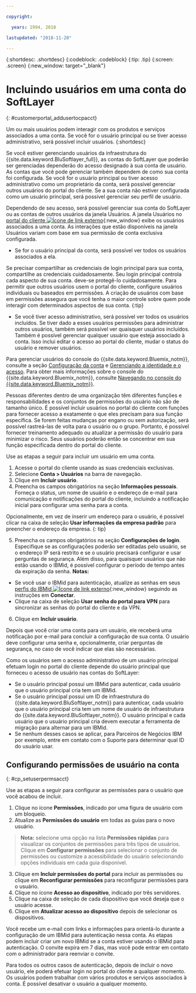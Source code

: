 ```yaml
---

copyright:

  years: 1994, 2018

lastupdated: "2018-11-20"

---
```


{:shortdesc: .shortdesc}
{:codeblock: .codeblock}
{:tip: .tip}
{:screen: .screen}
{:new_window: target="_blank"}


# Incluindo usuários em uma conta do SoftLayer
{: #customerportal_addusertocpacct}

Um ou mais usuários podem interagir com os produtos e serviços associados a uma conta. Se você for o usuário principal ou se tiver acesso administrativo, será possível incluir usuários.
{:shortdesc}

Se você estiver gerenciando usuários da infraestrutura do {{site.data.keyword.BluSoftlayer_full}}, as contas do SoftLayer que poderão ser gerenciadas dependerão do acesso designado à sua conta de usuário. As contas que você pode gerenciar também dependem de como sua conta foi configurada. Se você for o usuário principal ou tiver acesso administrativo como um proprietário da conta, será possível gerenciar outros usuários do portal do cliente. Se a sua conta não estiver configurada como um usuário principal, será possível gerenciar seu perfil de usuário.

Dependendo de seu acesso, será possível gerenciar sua conta do SoftLayer ou as contas de outros usuários da janela Usuários. A janela Usuários no [portal do cliente ![Ícone de link externo](../icons/launch-glyph.svg)](https://control.softlayer.com/){:new_window} exibe os usuários associados a uma conta. As interações que estão disponíveis na janela Usuários variam com base em sua permissão de conta exclusiva configurada.
  * Se for o usuário principal da conta, será possível ver todos os usuários associados a ela.

  Se precisar compartilhar as credenciais de login principal para sua conta, compartilhe as credenciais cuidadosamente. Seu login principal controla cada aspecto de sua conta. deve-se protegê-lo cuidadosamente. Para permitir que outros usuários usem o portal do cliente, configure usuários individuais ou baseados em permissões. A criação de usuários com base em permissões assegura que você tenha o maior controle sobre quem pode interagir com determinados aspectos de sua conta.
{:tip}

  * Se você tiver acesso administrativo, será possível ver todos os usuários incluídos. Se tiver dado a esses usuários permissões para administrar outros usuários, também será possível ver quaisquer usuários incluídos. Também é possível gerenciar qualquer usuário que esteja associado à conta. Isso inclui editar o acesso ao portal do cliente, mudar o status do usuário e remover usuários.

Para gerenciar usuários do console do {{site.data.keyword.Bluemix_notm}}, consulte a seção [Configuração da conta](/docs/account/adminpublic.html#signing-up-for-ibm-cloud) e [Gerenciando a identidade e o acesso](/docs/iam/quickstart.html#getstarted). Para obter mais informações sobre o console do {{site.data.keyword.Bluemix_notm}}, consulte [Navegando no console do {{site.data.keyword.Bluemix_notm}}](/docs/overview/ui.html#ui).

Pessoas diferentes dentro de uma organização têm diferentes funções e responsabilidades e os conjuntos de permissões do usuário não são de tamanho único. É possível incluir usuários no portal do cliente com funções para fornecer acesso a exatamente o que eles precisam para sua função específica. Se forem feitas mudanças por engano ou sem autorização, será possível rastreá-las de volta para o usuário ou o grupo. Portanto, é possível fornecer treinamento adequado ou atualizar a permissão do usuário para minimizar o risco. Seus usuários poderão então se concentrar em sua função especificada dentro do portal do cliente.

Use as etapas a seguir para incluir um usuário em uma conta.

1. Acesse o portal do cliente usando as suas credenciais exclusivas.
2. Selecione **Conta > Usuários** na barra de navegação.
3. Clique em **Incluir usuário**.
4. Preencha os campos obrigatórios na seção **Informações pessoais**. Forneça o status, um nome de usuário e o endereço de e-mail para comunicação e notificações do portal do cliente, incluindo a notificação inicial para configurar uma senha para a conta.

  Opcionalmente, em vez de inserir um endereço para o usuário, é possível clicar na caixa de seleção **Usar informações da empresa padrão** para preencher o endereço da empresa.
  {: tip}

5. Preencha os campos obrigatórios na seção **Configurações de login**. Especifique se as configurações poderão ser editadas pelo usuário, se o endereço IP será restrito e se o usuário precisará configurar e usar perguntas de segurança. Além disso, para quaisquer usuários que não estão usando o IBMid, é possível configurar o período de tempo antes da expiração da senha.
**Notas:**
* Se você usar o IBMid para autenticação, atualize as senhas em seus [perfis do IBMid ![Ícone de link externo](../icons/launch-glyph.svg)](https://www.ibm.com/account/profile){:new_window} seguindo as instruções em **Conectar**.
* Clique na caixa de seleção **Usar senha do portal para VPN** para sincronizar as senhas do portal do cliente e da VPN.
6. Clique em **Incluir usuário**.

Depois que você criar uma conta para um usuário, ele receberá uma notificação por e-mail para concluir a configuração de sua conta. O usuário deve configurar uma senha e, opcionalmente, criar perguntas de segurança, no caso de você indicar que elas são necessárias.

Como os usuários sem o acesso administrativo de um usuário principal efetuam login no portal do cliente depende do usuário principal que forneceu o acesso de usuário nas contas do SoftLayer:
  * Se o usuário principal possui um IBMid para autenticar, cada usuário que o usuário principal cria tem um IBMid.
  * Se o usuário principal possui um ID de infraestrutura do {{site.data.keyword.BluSoftlayer_notm}} para autenticar, cada usuário que o usuário principal cria tem um nome de usuário de infraestrutura do {{site.data.keyword.BluSoftlayer_notm}}. O usuário principal e cada usuário que o usuário principal cria devem executar a ferramenta de migração para alternar para um IBMid.
  * Se nenhum desses casos se aplicar, para Parceiros de Negócios IBM por exemplo, entre em contato com o Suporte para determinar qual ID do usuário usar.

## Configurando permissões de usuário na conta
{: #cp_setuserpermsacct}

Use as etapas a seguir para configurar as permissões para o usuário que você acabou de incluir.

1. Clique no ícone **Permissões**, indicado por uma figura de usuário com um bloqueio.
2. Atualize as **Permissões do usuário** em todas as guias para o novo usuário.
> **Nota:** selecione uma opção na lista **Permissões rápidas** para visualizar os conjuntos de permissões para três tipos de usuários. Clique em **Configurar permissões** para selecionar o conjunto de permissões ou customize a acessibilidade do usuário selecionando opções individuais em cada guia disponível.
3. Clique em **Incluir permissões do portal** para incluir as permissões ou clique em **Reconfigurar permissões** para reconfigurar permissões para o usuário.
4. Clique no ícone **Acesso ao dispositivo**, indicado por três servidores.
5. Clique na caixa de seleção de cada dispositivo que você deseja que o usuário acesse.
6. Clique em **Atualizar acesso ao dispositivo** depois de selecionar os dispositivos.

Você recebe um e-mail com links e informações para orientá-lo durante a configuração de um IBMid para autenticação nessa conta. As etapas podem incluir criar um novo IBMid se a conta estiver usando o IBMid para autenticação. O convite expira em 7 dias, mas você pode entrar em contato com o administrador para reenviar o convite.

Para todos os outros casos de autenticação, depois de incluir o novo usuário, ele poderá efetuar login no portal do cliente a qualquer momento. Os usuários podem trabalhar com vários produtos e serviços associados à conta. É possível desativar o usuário a qualquer momento.
